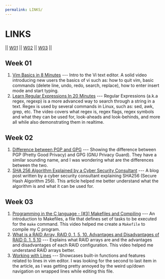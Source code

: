 ```yaml
---
permalink: LINKS/
---
```


# LINKS

|| [W01](#week-01) || [W02](#week-02) || [W03](#week-03) ||

## Week 01

1. [Vim Basics in 8 Minutes](https://www.youtube.com/watch?v=ggSyF1SVFr4) --- Intro to the Vi text editor. A solid video introducing new users the basics of vi such as: how to quit vim, basic commands (delete line, undo, redo, search, replace), how to enter insert mode and start typing.
1. [Learn Regular Expressions In 20 Minutes](https://www.youtube.com/watch?v=rhzKDrUiJVk) --- Regular Expressions (a.k.a regex, regexp) is a more advanced way to search through a string in a text. Regex is used by several commands in Linux, such as: sed, awk, grep, etc. The video covers what regex is, regex flags, regex symbols and what they can be used for, look-aheads and look-behinds, and more all while also demonstrating them in realtime.

## Week 02

1. [Difference between PGP and GPG](https://www.tutorialspoint.com/difference-between-pgp-and-gpg) --- Showing the difference between PGP (Pretty Good Privacy) and GPG (GNU Privacy Guard). They have a similar sounding name, and I was wondering what are the differences between the two.
1. [SHA 256 Algorithm Explained by a Cyber Security Consultant](https://sectigostore.com/blog/sha-256-algorithm-explained-by-a-cyber-security-consultant/) --- A blog post written by a cyber security consultant explaining SHA256 (Secure Hash Algorithm 256). This article helped me better understand what the algorithm is and what it can be used for.

## Week 03

1. [Programming in the C language - [#3] Makefiles and Compiling](https://www.youtube.com/watch?v=zfuOcvYrhOs) --- An introduction to Makefiles, a file that defines set of tasks to be executed for the `make` command. This video helped me create a `Makefile` to compile my C program.
1. [What is a RAID Array, RAID 0, 1, 5, 10. Advantages and Disadvantages of RAID 0. 1. 5 10](https://www.youtube.com/watch?v=MZfRxjEGRj4) --- Explains what RAID arrays are and the advantages and disadvantages of each RAID configuration. This video helped me understand RAID arrays better. 
1. [Working with Lines](https://mkaz.blog/working-with-vim/lines) --- Showcases built-in functions and features related to lines in vim editor. I was looking for the second to last item in the article, as I was getting pretty annoyed by the weird up/down navigation on wrapped lines while editing this file.
